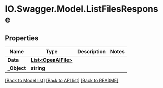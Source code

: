 # IO.Swagger.Model.ListFilesResponse
## Properties

Name | Type | Description | Notes
------------ | ------------- | ------------- | -------------
**Data** | [**List&lt;OpenAIFile&gt;**](OpenAIFile.md) |  | 
**_Object** | **string** |  | 

[[Back to Model list]](../README.md#documentation-for-models) [[Back to API list]](../README.md#documentation-for-api-endpoints) [[Back to README]](../README.md)

